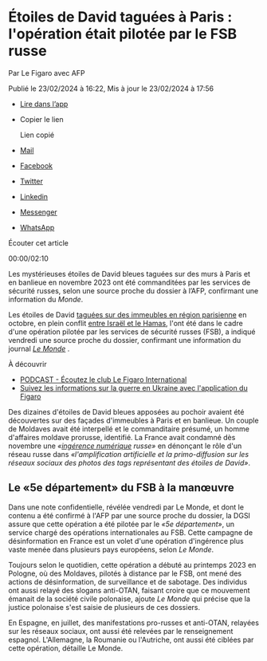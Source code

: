 Étoiles de David taguées à Paris : l'opération était pilotée par le FSB russe
=============================================================================

Par Le Figaro avec AFP

Publié le 23/02/2024 à 16:22, Mis à jour le 23/02/2024 à 17:56

*   [Lire dans l’app](https://sfgs.adj.st/resource?url=https://www.lefigaro.fr/international/etoiles-de-david-taguees-a-paris-l-operation-etait-pilotee-par-le-fsb-russe-20240223&adj_t=17w3s48x&adj_campaign=acquiz-web-article-news "Lire l'article dans l’application")
*   Copier le lien
    
    Lien copié
    
*   [Mail](mailto:?subject=Le%20Figaro%20-%20%C3%A0%20lire%20%3A%20%C3%89toiles%20de%20David%20tagu%C3%A9es%20%C3%A0%20Paris%C2%A0%3A%20l%27op%C3%A9ration%20%C3%A9tait%20pilot%C3%A9e%20par%20le%20FSB%20russe&body=%C3%89toiles%20de%20David%20tagu%C3%A9es%20%C3%A0%20Paris%C2%A0%3A%20l%27op%C3%A9ration%20%C3%A9tait%20pilot%C3%A9e%20par%20le%20FSB%20russe%0D%0A%0D%0ALes%20myst%C3%A9rieuses%20%C3%A9toiles%20de%20David%20bleues%20tagu%C3%A9es%20sur%20des%20murs%20%C3%A0%20Paris%20et%20en%20banlieue%20en%20novembre%202023%20ont%20%C3%A9t%C3%A9%20commandit%C3%A9es%20par%20les%20services%20de%20s%C3%A9curit%C3%A9%20russes%2C%20selon%20une%20source%20proche%20du%20dossier%20%C3%A0%20l%E2%80%99AFP%2C%20confirmant%20une%20information%20du%20Monde.%0D%0A%0D%0Ahttps%3A%2F%2Fwww.lefigaro.fr%2Finternational%2Fetoiles-de-david-taguees-a-paris-l-operation-etait-pilotee-par-le-fsb-russe-20240223 "Partager via e-mail")
*   [Facebook](https://www.facebook.com/sharer/sharer.php?u=https%3A%2F%2Fwww.lefigaro.fr%2Finternational%2Fetoiles-de-david-taguees-a-paris-l-operation-etait-pilotee-par-le-fsb-russe-20240223&display=popup "Partager via Facebook")
*   [Twitter](https://twitter.com/intent/tweet?url=https%3A%2F%2Fwww.lefigaro.fr%2Finternational%2Fetoiles-de-david-taguees-a-paris-l-operation-etait-pilotee-par-le-fsb-russe-20240223&text=Le%20Figaro%20-%20%C3%A0%20lire%20%3A%20%C3%89toiles%20de%20David%20tagu%C3%A9es%20%C3%A0%20Paris%C2%A0%3A%20l%27op%C3%A9ration%20%C3%A9tait%20pilot%C3%A9e%20par%20le%20FSB%20russe "Partager via Twitter")
*   [Linkedin](https://www.linkedin.com/sharing/share-offsite/?url=https%3A%2F%2Fwww.lefigaro.fr%2Finternational%2Fetoiles-de-david-taguees-a-paris-l-operation-etait-pilotee-par-le-fsb-russe-20240223 "Partager via Linkedin")
*   [Messenger](fb-messenger://share/?link=https%3A%2F%2Fwww.lefigaro.fr%2Finternational%2Fetoiles-de-david-taguees-a-paris-l-operation-etait-pilotee-par-le-fsb-russe-20240223&app_id=253015184720028 "Partager via Messenger")
*   [WhatsApp](whatsapp://send?text=Le%20Figaro%20-%20%C3%A0%20lire%20%3A%20%C3%89toiles%20de%20David%20tagu%C3%A9es%20%C3%A0%20Paris%C2%A0%3A%20l%27op%C3%A9ration%20%C3%A9tait%20pilot%C3%A9e%20par%20le%20FSB%20russe%20https%3A%2F%2Fwww.lefigaro.fr%2Finternational%2Fetoiles-de-david-taguees-a-paris-l-operation-etait-pilotee-par-le-fsb-russe-20240223 "Partager via WhatsApp")

Écouter cet article

 00:00/02:10

Les mystérieuses étoiles de David bleues taguées sur des murs à Paris et en banlieue en novembre 2023 ont été commanditées par les services de sécurité russes, selon une source proche du dossier à l’AFP, confirmant une information du _Monde_.

Les étoiles de David [taguées sur des immeubles en région parisienne](http://www.lefigaro.fr/actualite-france/etoiles-de-david-taguees-a-paris-un-juge-va-enqueter-sur-un-possible-commanditaire-etranger-20231107) en octobre, en plein conflit [entre Israël et le Hamas](http://www.lefigaro.fr/international/dossier/attaque-du-hamas-contre-israel-le-point-sur-la-situation), l'ont été dans le cadre d'une opération pilotée par les services de sécurité russes (FSB), a indiqué vendredi une source proche du dossier, confirmant une information du journal [_Le Monde_](https://www.lemonde.fr/international/article/2024/02/22/une-operation-de-destabilisation-russe-a-vise-plusieurs-pays-europeens_6217989_3210.html) .

À découvrir

*   [PODCAST - Écoutez le club Le Figaro International](https://podcasts.lefigaro.fr/le-figaro-le-club-le-figaro-international/episodes/latest?utm_medium=redirection_article&utm_source=lefigaro&utm_campaign=international_figaro2024)
*   [Suivez les informations sur la guerre en Ukraine avec l'application du Figaro](https://app.adjust.com/b885nen?redirect_ios=https%3A%2F%2Fapps.apple.com%2Fus%2Fapp%2Fle-figaro-actualit%25C3%25A9s-et-info%2Fid319557427%3Fppid%3Df8e2a878-8049-4dcc-a819-bb7db5d37bf7)

Des dizaines d'étoiles de David bleues apposées au pochoir avaient été découvertes sur des façades d'immeubles à Paris et en banlieue. Un couple de Moldaves avait été interpellé et le commanditaire présumé, un homme d'affaires moldave prorusse, identifié. La France avait condamné dès novembre une _«_[_ingérence numérique_](http://www.lefigaro.fr/international/etoiles-de-david-moscou-nie-tout-lien-avec-les-mysterieux-tags-bleus-apparus-a-paris-20231109) _russe»_ en dénonçant le rôle d'un réseau russe dans _«l'amplification artificielle et la primo-diffusion sur les réseaux sociaux des photos des tags représentant des étoiles de David»_.

Le «5e département» du FSB à la manœuvre
----------------------------------------

Dans une note confidentielle, révélée vendredi par Le Monde, et dont le contenu a été confirmé à l'AFP par une source proche du dossier, la DGSI assure que cette opération a été pilotée par le _«5e département»_, un service chargé des opérations internationales au FSB. Cette campagne de désinformation en France est un volet d'une opération d'ingérence plus vaste menée dans plusieurs pays européens, selon _Le Monde_.

Toujours selon le quotidien, cette opération a débuté au printemps 2023 en Pologne, où des Moldaves, pilotés à distance par le FSB, ont mené des actions de désinformation, de surveillance et de sabotage. Des individus ont aussi relayé des slogans anti-OTAN, faisant croire que ce mouvement émanait de la société civile polonaise, ajoute _Le Monde_ qui précise que la justice polonaise s'est saisie de plusieurs de ces dossiers.

En Espagne, en juillet, des manifestations pro-russes et anti-OTAN, relayées sur les réseaux sociaux, ont aussi été relevées par le renseignement espagnol. L'Allemagne, la Roumanie ou l'Autriche, ont aussi été ciblées par cette opération, détaille Le Monde.